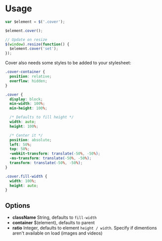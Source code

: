 # Usage
```js
var $element = $('.cover');

$element.cover();

// Update on resize
$(window).resize(function() {
  $element.cover('set');
});
```
Cover also needs some styles to be added to your stylesheet:
```css
.cover-container {
  position: relative;
  overflow: hidden;
}

.cover {
  display: block;
  min-width: 100%;
  min-height: 100%;

  /* Defaults to fill height */
  width: auto;
  height: 100%;

  /* Center it */
  position: absolute;
  left: 50%;
  top: 50%;
  -webkit-transform: translate(-50%, -50%);
  -ms-transform: translate(-50%, -50%);
  transform: translate(-50%, -50%);
}

.cover.fill-width {
  width: 100%;
  height: auto;
}
```

## Options
- **className** String, defaults to `fill-width`
- **container** $(element), defaults to parent
- **ratio** Integer, defaults to element `height / width`. Specify if dimentions aren't available on load (images and videos)